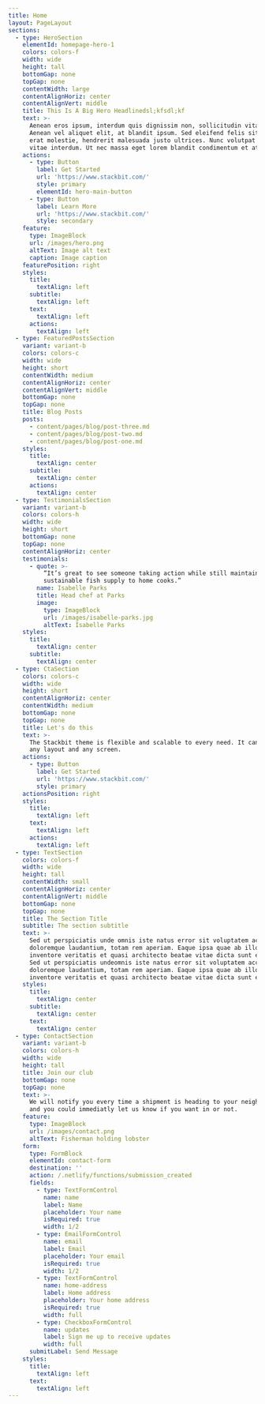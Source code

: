 ```yaml
---
title: Home
layout: PageLayout
sections:
  - type: HeroSection
    elementId: homepage-hero-1
    colors: colors-f
    width: wide
    height: tall
    bottomGap: none
    topGap: none
    contentWidth: large
    contentAlignHoriz: center
    contentAlignVert: middle
    title: This Is A Big Hero Headlinedsl;kfsdl;kf
    text: >-
      Aenean eros ipsum, interdum quis dignissim non, sollicitudin vitae nisl.
      Aenean vel aliquet elit, at blandit ipsum. Sed eleifend felis sit amet
      erat molestie, hendrerit malesuada justo ultrices. Nunc volutpat at erat
      vitae interdum. Ut nec massa eget lorem blandit condimentum et at risus.
    actions:
      - type: Button
        label: Get Started
        url: 'https://www.stackbit.com/'
        style: primary
        elementId: hero-main-button
      - type: Button
        label: Learn More
        url: 'https://www.stackbit.com/'
        style: secondary
    feature:
      type: ImageBlock
      url: /images/hero.png
      altText: Image alt text
      caption: Image caption
    featurePosition: right
    styles:
      title:
        textAlign: left
      subtitle:
        textAlign: left
      text:
        textAlign: left
      actions:
        textAlign: left
  - type: FeaturedPostsSection
    variant: variant-b
    colors: colors-c
    width: wide
    height: short
    contentWidth: medium
    contentAlignHoriz: center
    contentAlignVert: middle
    bottomGap: none
    topGap: none
    title: Blog Posts
    posts:
      - content/pages/blog/post-three.md
      - content/pages/blog/post-two.md
      - content/pages/blog/post-one.md
    styles:
      title:
        textAlign: center
      subtitle:
        textAlign: center
      actions:
        textAlign: center
  - type: TestimonialsSection
    variant: variant-b
    colors: colors-h
    width: wide
    height: short
    bottomGap: none
    topGap: none
    contentAlignHoriz: center
    testimonials:
      - quote: >-
          “It’s great to see someone taking action while still maintaining a
          sustainable fish supply to home cooks.”
        name: Isabelle Parks
        title: Head chef at Parks
        image:
          type: ImageBlock
          url: /images/isabelle-parks.jpg
          altText: Isabelle Parks
    styles:
      title:
        textAlign: center
      subtitle:
        textAlign: center
  - type: CtaSection
    colors: colors-c
    width: wide
    height: short
    contentAlignHoriz: center
    contentWidth: medium
    bottomGap: none
    topGap: none
    title: Let's do this
    text: >-
      The Stackbit theme is flexible and scalable to every need. It can manage
      any layout and any screen.
    actions:
      - type: Button
        label: Get Started
        url: 'https://www.stackbit.com/'
        style: primary
    actionsPosition: right
    styles:
      title:
        textAlign: left
      text:
        textAlign: left
      actions:
        textAlign: left
  - type: TextSection
    colors: colors-f
    width: wide
    height: tall
    contentWidth: small
    contentAlignHoriz: center
    contentAlignVert: middle
    bottomGap: none
    topGap: none
    title: The Section Title
    subtitle: The section subtitle
    text: >-
      Sed ut perspiciatis unde omnis iste natus error sit voluptatem accusantium
      doloremque laudantium, totam rem aperiam. Eaque ipsa quae ab illo
      inventore veritatis et quasi architecto beatae vitae dicta sunt explicabo.
      Sed ut perspiciatis undeomnis iste natus error sit voluptatem accusantium
      doloremque laudantium, totam rem aperiam. Eaque ipsa quae ab illo
      inventore veritatis et quasi architecto beatae vitae dicta sunt explicabo.
    styles:
      title:
        textAlign: center
      subtitle:
        textAlign: center
      text:
        textAlign: center
  - type: ContactSection
    variant: variant-b
    colors: colors-h
    width: wide
    height: tall
    title: Join our club
    bottomGap: none
    topGap: none
    text: >-
      We will notify you every time a shipment is heading to your neighborhood,
      and you could immediatly let us know if you want in or not.
    feature:
      type: ImageBlock
      url: /images/contact.png
      altText: Fisherman holding lobster
    form:
      type: FormBlock
      elementId: contact-form
      destination: ''
      action: /.netlify/functions/submission_created
      fields:
        - type: TextFormControl
          name: name
          label: Name
          placeholder: Your name
          isRequired: true
          width: 1/2
        - type: EmailFormControl
          name: email
          label: Email
          placeholder: Your email
          isRequired: true
          width: 1/2
        - type: TextFormControl
          name: home-address
          label: Home address
          placeholder: Your home address
          isRequired: true
          width: full
        - type: CheckboxFormControl
          name: updates
          label: Sign me up to receive updates
          width: full
      submitLabel: Send Message
    styles:
      title:
        textAlign: left
      text:
        textAlign: left
---
```

